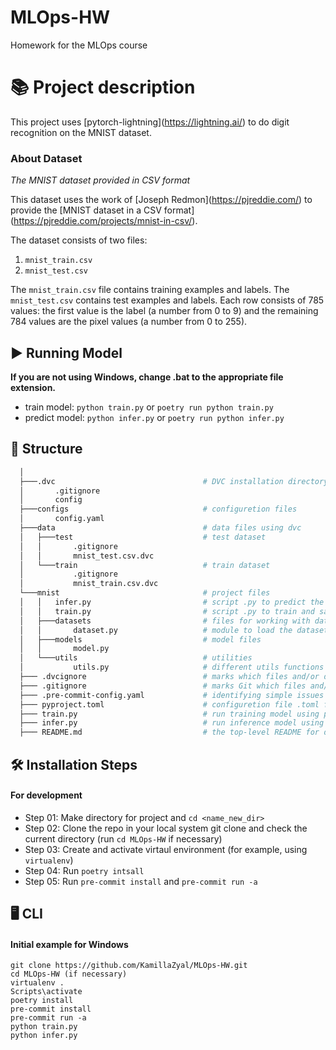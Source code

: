 # MLOps-HW
 Homework for the MLOps course
# 📚 Project description
This project uses \[pytorch-lightning\](https://lightning.ai/) to do digit recognition on the MNIST dataset.
### About Dataset
_The MNIST dataset provided in CSV format_

This dataset uses the work of \[Joseph Redmon\](https://pjreddie.com/) to provide the \[MNIST dataset in a CSV format\](https://pjreddie.com/projects/mnist-in-csv/).

The dataset consists of two files:
1. `mnist_train.csv`
2. `mnist_test.csv`

The `mnist_train.csv` file contains training examples and labels. The `mnist_test.csv` contains test examples and labels. Each row consists of 785 values: the first value is the label (a number from 0 to 9) and the remaining 784 values are the pixel values (a number from 0 to 255).
## ▶ Running Model
**If you are not using Windows, change .bat to the appropriate file extension.**
- train model: `python train.py` or `poetry run python train.py` 
- predict model: `python infer.py` or `poetry run python infer.py`
## 📁 Structure
```bash
  │                                     
  ├───.dvc                                 # DVC installation directory
  │       .gitignore
  │       config
  ├───configs                              # configuretion files
  │       config.yaml
  ├───data                                 # data files using dvc
  │   ├───test                             # test dataset
  │   │       .gitignore
  │   │       mnist_test.csv.dvc          
  │   └───train                            # train dataset
  │           .gitignore
  │           mnist_train.csv.dvc
  └───mnist                                # project files
  │   │   infer.py                         # script .py to predict the model
  │   │   train.py                         # script .py to train and save the model
  │   ├───datasets                         # files for working with datasets
  │   │       dataset.py                   # module to load the dataset 
  │   ├───models                           # model files                  
  │   │       model.py                     
  │   └───utils                            # utilities 
  │           utils.py                     # different utils functions
  ├─── .dvcignore                          # marks which files and/or directories should be excluded when traversing a DVC project.
  ├─── .gitignore                          # marks Git which files and/or directories to ignore when committing your project to the GitHub repository
  ├─── .pre-commit-config.yaml             # identifying simple issues before submission to code review
  ├─── pyproject.toml                      # configuretion file .toml for poetry
  ├─── train.py                            # run training model using python
  ├─── infer.py                            # run inference model using python
  ├─── README.md                           # the top-level README for developers using this project
```
## 🛠️ Installation Steps
#### For development
- Step 01: Make directory for project and `cd <name_new_dir>`
- Step 02: Clone the repo in your local system git clone <url> and check the current directory (run `cd MLOps-HW` if necessary)
- Step 03: Create and activate virtaul environment (for example, using `virtualenv`)
- Step 04: Run `poetry intsall`
- Step 05: Run `pre-commit install` and `pre-commit run -a`
## 🖥️ CLI
#### Initial example for Windows
```
git clone https://github.com/KamillaZyal/MLOps-HW.git
cd MLOps-HW (if necessary)
virtualenv .
Scripts\activate
poetry install
pre-commit install
pre-commit run -a
python train.py
python infer.py
```